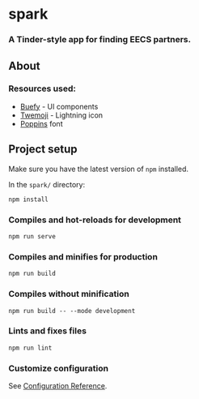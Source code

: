 # spark

### A Tinder-style app for finding EECS partners.

## About
### Resources used:
  - [Buefy](https://buefy.org/) - UI components
  - [Twemoji](https://twemoji.twitter.com/) - Lightning icon
  - [Poppins](https://fonts.google.com/specimen/Poppins#license) font

## Project setup

Make sure you have the latest version of `npm` installed.

In the `spark/` directory:
```
npm install
```

### Compiles and hot-reloads for development
```
npm run serve
```

### Compiles and minifies for production
```
npm run build
```

### Compiles without minification
```
npm run build -- --mode development
```

### Lints and fixes files
```
npm run lint
```

### Customize configuration
See [Configuration Reference](https://cli.vuejs.org/config/).

